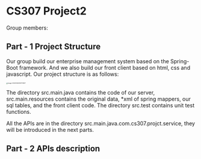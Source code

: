 # CS307 Project2

Group members:



## Part - 1 Project Structure

Our group build our enterprise management system based on the Spring-Boot framework. And we also build our front client based on html, css and javascript. Our project structure is as follows:

<img src="/Users/leopold-lee/Library/Application Support/typora-user-images/image-20220526200701637.png" alt="image-20220526200701637" style="zoom: 25%;" />

The directory src.main.java contains the code of our server, src.main.resources contains the original data,  *xml of spring mappers, our sql tables, and the front client code. The directory src.test contains unit test functions.

All the APIs are in the directory src.main.java.com.cs307.projct.service, they will be introduced in the next parts.

## Part - 2 APIs description

